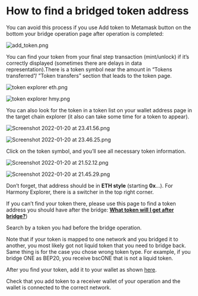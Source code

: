# How to find a bridged token address

You can avoid this process if you use Add token to Metamask button on the bottom your bridge operation page after operation is completed:

![add_token.png](../../.gitbook/assets/add_token.png)

You can find your token from your final step transaction (mint/unlock) if it’s correctly displayed (sometimes there are delays in data representation).There is a token symbol near the amount in “Tokens transferred”/ ”Token transfers” section that leads to the token page. 

![token explorer eth.png](../../.gitbook/assets/token_explorer_eth.png)

![token explorer hmy.png](../../.gitbook/assets/token_explorer_hmy.png)

You can also look for the token in a token list on your wallet address page in the target chain explorer (it also can take some time for a token to appear). 

![Screenshot 2022-01-20 at 23.41.56.png](../../.gitbook/assets/Screenshot_2022-01-20_at_23.41.56.png)

![Screenshot 2022-01-20 at 23.46.25.png](../../.gitbook/assets/Screenshot_2022-01-20_at_23.46.25.png)

Click on the token symbol, and you’ll see all necessary token information.

![Screenshot 2022-01-20 at 21.52.12.png](../../.gitbook/assets/Screenshot_2022-01-20_at_21.52.12.png)

![Screenshot 2022-01-20 at 21.45.29.png](../../.gitbook/assets/Screenshot_2022-01-20_at_21.45.29.png)

Don’t forget, that address should be in **ETH style** (starting **0x**...). For Harmony Explorer, there is a switcher in the top right corner.

If you can’t find your token there, please use this page to find a token address you should have after the bridge:  [**What token will I get after bridge?**](What%20token%20will%20I%20get%20after%20bridge.md)) 

Search by a token you had before the bridge operation.

Note that if your token is mapped to one network and you bridged it to another, you most likely got not liquid token that you need to bridge back. Same thing is for the case you chose wrong token type. For example, if you bridge ONE as BEP20, you receive bscONE that is not a liquid token.

After you find your token, add it to your wallet as shown [here](https://docs.harmony.one/home/general/horizon-bridge/adding-tokens).

Check that you add token to a receiver wallet of your operation and the wallet is connected to the correct network.